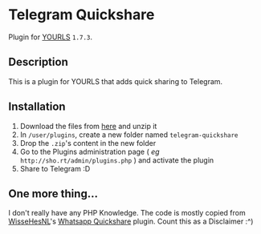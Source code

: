 Telegram Quickshare
====================

Plugin for [YOURLS](http://yourls.org) `1.7.3`. 

Description
-----------
This is a plugin for YOURLS that adds quick sharing to Telegram.

Installation
------------
1. Download the files from [here](https://git.colinshark.de/ColinShark/yourls_tg-quickshare/archive/master.zip) and unzip it
2. In `/user/plugins`, create a new folder named `telegram-quickshare`
3. Drop the `.zip`'s content in the new folder
4. Go to the Plugins administration page ( *eg* `http://sho.rt/admin/plugins.php` ) and activate the plugin
5. Share to Telegram :D

One more thing...
-----------------
I don't really have any PHP Knowledge. The code is mostly copied from [WisseHesNL](https://github.com/WisseHesNL)'s [Whatsapp Quickshare](https://github.com/WisseHesNL/Whatsapp-quickshare) plugin.
Count this as a Disclaimer :^)